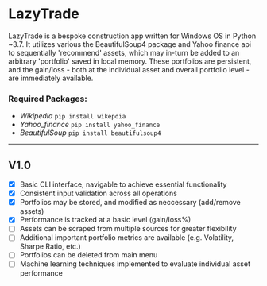 # LazyTrade

LazyTrade is a bespoke construction app written for Windows OS in Python ~3.7. It utilizes various the BeautifulSoup4 package and Yahoo finance api to sequentially 'recommend' assets, which may in-turn be added to an arbitrary 'portfolio' saved in local memory. These portfolios are persistent, and the gain/loss - both at the individual asset and overall portfolio level - are immediately available.

### Required Packages:

- *Wikipedia*   `pip install wikepdia`
- *Yahoo_finance*   `pip install yahoo_finance`
- *BeautifulSoup*   `pip install beautifulsoup4`
---

## V1.0
- [x] Basic CLI interface, navigable to achieve essential functionality
- [x] Consistent input validation across all operations
- [x] Portfolios may be stored, and modified as neccessary (add/remove assets)
- [x] Performance is tracked at a basic level (gain/loss%)
- [ ] Assets can be scraped from multiple sources for greater flexibility 
- [ ] Additional important portfolio metrics are available (e.g. Volatility, Sharpe Ratio, etc.)
- [ ] Portfolios can be deleted from main menu
- [ ] Machine learning techniques implemented to evaluate individual asset performance
